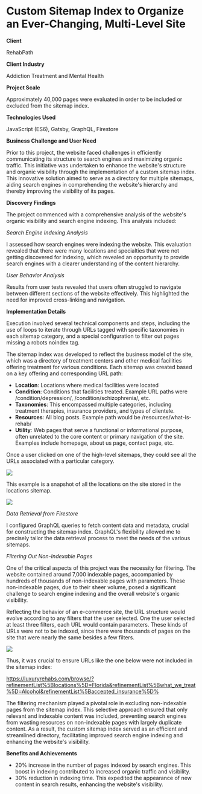 # Custom Sitemap Index to Organize an Ever-Changing, Multi-Level Site

<b>Client</b>

RehabPath

<b>Client Industry</b>

Addiction Treatment and Mental Health

<b>Project Scale</b>

Approximately 40,000 pages were evaluated in order to be included or excluded from the sitemap index.

<b>Technologies Used</b>

JavaScript (ES6), Gatsby, GraphQL, Firestore

<b>Business Challenge and User Need</b>

Prior to this project, the website faced challenges in efficiently communicating its structure to search engines and maximizing organic traffic. This initiative was undertaken to enhance the website's structure and organic visibility through the implementation of a custom sitemap index. This innovative solution aimed to serve as a directory for multiple sitemaps, aiding search engines in comprehending the website's hierarchy and thereby improving the visibility of its pages. 

<b>Discovery Findings</b>

The project commenced with a comprehensive analysis of the website's organic visibility and search engine indexing. This analysis included:

*Search Engine Indexing Analysis*

I assessed how search engines were indexing the website. This evaluation revealed that there were many locations and specialties that were not getting discovered for indexing, which revealed an opportunity to provide search engines with a clearer understanding of the content hierarchy.

*User Behavior Analysis*

Results from user tests revealed that users often struggled to navigate between different sections of the website effectively. This highlighted the need for improved cross-linking and navigation.

<b>Implementation Details</b>

Execution involved several technical components and steps, including the use of loops to iterate through URLs tagged with specific taxonomies in each sitemap category, and a special configuration to filter out pages missing a robots noindex tag.

The sitemap index was developed to reflect the business model of the site, which was a directory of treatment centers and other medical facilities offering treatment for various conditions. Each sitemap was created based on a key offering and corresponding URL path:
- <b>Location</b>: Locations where medical facilities were located
- <b>Condition</b>: Conditions that facilities treated. Example URL paths were /condition/depression/, /condition/schizophrenia/, etc.
- <b>Taxonomies</b>: This encompassed multiple categories, including treatment therapies, insurance providers, and types of clientele.
- <b>Resources</b>: All blog posts. Example path would be /resources/what-is-rehab/
- <b>Utility</b>: Web pages that serve a functional or informational purpose, often unrelated to the core content or primary navigation of the site. Examples include homepage, about us page, contact page, etc.

Once a user clicked on one of the high-level sitemaps, they could see all the URLs associated with a particular category. 

<img src="https://i.imgur.com/cBQFUqp.png">

This example is a snapshot of all the locations on the site stored in the locations sitemap.

<img src="https://i.imgur.com/6630vKV.png">

*Data Retrieval from Firestore*

I configured GraphQL queries to fetch content data and metadata, crucial for constructing the sitemap index. GraphQL's flexibility allowed me to precisely tailor the data retrieval process to meet the needs of the various sitemaps.

*Filtering Out Non-Indexable Pages*

One of the critical aspects of this project was the necessity for filtering. The website contained around 7,000 indexable pages, accompanied by hundreds of thousands of non-indexable pages with parameters. These non-indexable pages, due to their sheer volume, posed a significant challenge to search engine indexing and the overall website's organic visibility.

Reflecting the behavior of an e-commerce site, the URL structure would evolve according to any filters that the user selected. One the user selected at least three filters, each URL would contain parameters. These kinds of URLs were not to be indexed, since there were thousands of pages on the site that were nearly the same besides a few filters.

<img src="https://i.imgur.com/lhPhw9X.png">

Thus, it was crucial to ensure URLs like the one below were not included in the sitemap index:

https://luxuryrehabs.com/browse/?refinementList%5Blocations%5D=Florida&refinementList%5Bwhat_we_treat%5D=Alcohol&refinementList%5Baccepted_insurance%5D%

The filtering mechanism played a pivotal role in excluding non-indexable pages from the sitemap index. This selective approach ensured that only relevant and indexable content was included, preventing search engines from wasting resources on non-indexable pages with largely duplicate content. As a result, the custom sitemap index served as an efficient and streamlined directory, facilitating improved search engine indexing and enhancing the website's visibility.

<b>Benefits and Achievements</b>

- 20% increase in the number of pages indexed by search engines. This boost in indexing contributed to increased organic traffic and visibility.
- 30% reduction in indexing time. This expedited the appearance of new content in search results, enhancing the website's visibility.
